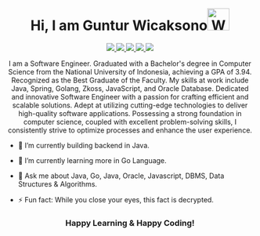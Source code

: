 <p align="center"> <h1 align="center"> Hi, I am Guntur Wicaksono<img src="https://raw.githubusercontent.com/nixin72/nixin72/master/wave.gif" 
         alt="Waving hand animated gif"
         height="45"
         width="45" /></h1> </p>
<p align="center">
<a href="https://www.linkedin.com/in/guntur-wicaksono/"><img src="https://img.shields.io/badge/LinkedIn-0077B5?style=for-the-badge&logo=linkedin&logoColor=white"/> </a>
<a href="https://leetcode.com/gunturwsn/"><img src="https://img.shields.io/badge/-LeetCode-FFA116?style=for-the-badge&logo=LeetCode&logoColor=black"/> </a>
<a href="https://www.hackerrank.com/profile/gunturwsn"><img src="https://img.shields.io/badge/-Hackerrank-2EC866?style=for-the-badge&logo=HackerRank&logoColor=white"/> </a>
<a href="https://twitter.com/gunturwsn"><img src="https://img.shields.io/badge/Twitter-1DA1F2?style=for-the-badge&logo=twitter&logoColor=white"/> </a>
<a href="mailto:gunturw79@gmail.com"><img src="https://img.shields.io/badge/Gmail-D14836?style=for-the-badge&logo=gmail&logoColor=white"/> </a>
</p>

<p align="center">I am a Software Engineer. Graduated with a Bachelor's degree in Computer Science from the National University of Indonesia, achieving a GPA of 3.94. Recognized as the Best Graduate of the Faculty. My skills at work include Java, Spring, Golang, Zkoss, JavaScript, and Oracle Database.
Dedicated and innovative Software Engineer with a passion for crafting efficient and scalable solutions. Adept at utilizing cutting-edge technologies to deliver high-quality software applications. Possessing a strong foundation in computer science, coupled with excellent problem-solving skills, I consistently strive to optimize processes and enhance the user experience.</p>


-  🔭 I’m currently building backend in Java.

-  🌱 I’m currently learning more in Go Language.

-  💬 Ask me about Java, Go, Java, Oracle, Javascript, DBMS, Data Structures & Algorithms.

-  ⚡ Fun fact: While you close your eyes, this fact is decrypted.




<div align="center">

### Happy Learning & Happy Coding!

</div>
